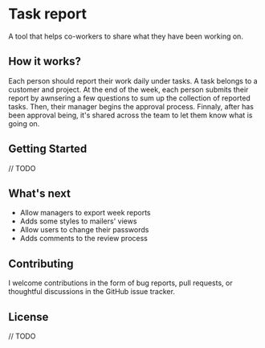 # Task report
A tool that helps co-workers to share what they have been working on.

## How it works?
Each person should report their work daily under tasks. A task belongs to a customer and project. 
At the end of the week, each person submits their report by awnsering a few questions to sum up the collection of reported tasks.
Then, their manager begins the approval process. Finnaly, after has been approval being, it's shared across the team to let them know what is going on.

## Getting Started
// TODO

## What's next
* Allow managers to export week reports
* Adds some styles to mailers' views
* Allow users to change their passwords
* Adds comments to the review process

## Contributing
I welcome contributions in the form of bug reports, pull requests, or thoughtful discussions in the GitHub issue tracker.

## License
// TODO
